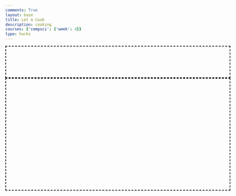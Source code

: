 ```yaml
---
comments: True
layout: base
title: Let m Cook
description: cooking
courses: {'compsci': {'week': 4}}
type: hacks
---
```



<style>
    .ingredients-container {
        width: 700px; /* Set your desired width */
        height: 350px; /* Set your desired height */
        border: 2px dashed #000; /* Dashed border with 2px width and black color */
        box-sizing: border-box; /* Include border in the element's total width and height */
        border-color: black;
        padding-top: 15px;
        position: relative;
    }
    .bakingOven {
        width: 700px; /* Set your desired width */
        height: 100px; /* Set your desired height */
        border: 2px dashed #000; /* Dashed border with 2px width and black color */
        box-sizing: border-box; /* Include border in the element's total width and height */
        border-color: black;
        padding: 15px;
        position: relative;
    }
</style>
<html>
<head>

</head>

<body>
<div class="bakingOven">
</div>

<div class="ingredients-container">
</div>
</body>
</html>